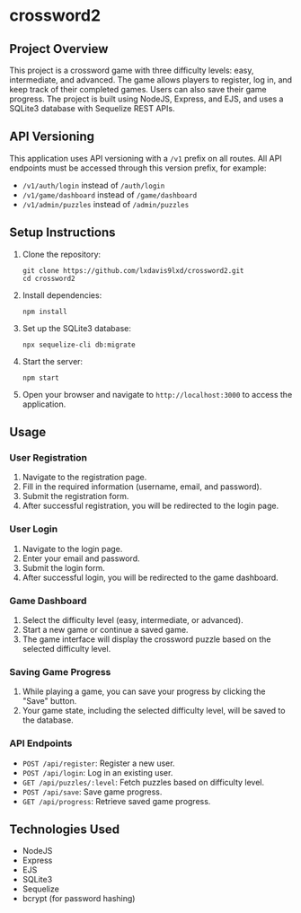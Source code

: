 # crossword2

## Project Overview

This project is a crossword game with three difficulty levels: easy, intermediate, and advanced. The game allows players to register, log in, and keep track of their completed games. Users can also save their game progress. The project is built using NodeJS, Express, and EJS, and uses a SQLite3 database with Sequelize REST APIs.

## API Versioning

This application uses API versioning with a `/v1` prefix on all routes. All API endpoints must be accessed through this version prefix, for example:
- `/v1/auth/login` instead of `/auth/login`
- `/v1/game/dashboard` instead of `/game/dashboard`
- `/v1/admin/puzzles` instead of `/admin/puzzles`

## Setup Instructions

1. Clone the repository:
   ```
   git clone https://github.com/lxdavis9lxd/crossword2.git
   cd crossword2
   ```

2. Install dependencies:
   ```
   npm install
   ```

3. Set up the SQLite3 database:
   ```
   npx sequelize-cli db:migrate
   ```

4. Start the server:
   ```
   npm start
   ```

5. Open your browser and navigate to `http://localhost:3000` to access the application.

## Usage

### User Registration

1. Navigate to the registration page.
2. Fill in the required information (username, email, and password).
3. Submit the registration form.
4. After successful registration, you will be redirected to the login page.

### User Login

1. Navigate to the login page.
2. Enter your email and password.
3. Submit the login form.
4. After successful login, you will be redirected to the game dashboard.

### Game Dashboard

1. Select the difficulty level (easy, intermediate, or advanced).
2. Start a new game or continue a saved game.
3. The game interface will display the crossword puzzle based on the selected difficulty level.

### Saving Game Progress

1. While playing a game, you can save your progress by clicking the "Save" button.
2. Your game state, including the selected difficulty level, will be saved to the database.

### API Endpoints

- `POST /api/register`: Register a new user.
- `POST /api/login`: Log in an existing user.
- `GET /api/puzzles/:level`: Fetch puzzles based on difficulty level.
- `POST /api/save`: Save game progress.
- `GET /api/progress`: Retrieve saved game progress.

## Technologies Used

- NodeJS
- Express
- EJS
- SQLite3
- Sequelize
- bcrypt (for password hashing)
